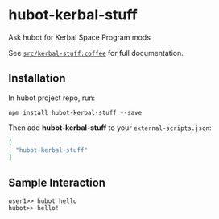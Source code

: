 # hubot-kerbal-stuff

Ask hubot for Kerbal Space Program mods

See [`src/kerbal-stuff.coffee`](src/kerbal-stuff.coffee) for full documentation.

## Installation

In hubot project repo, run:

`npm install hubot-kerbal-stuff --save`

Then add **hubot-kerbal-stuff** to your `external-scripts.json`:

```json
[
  "hubot-kerbal-stuff"
]
```

## Sample Interaction

```
user1>> hubot hello
hubot>> hello!
```
